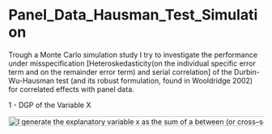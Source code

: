 # Panel_Data_Hausman_Test_Simulation
Trough a Monte Carlo simulation study I try to investigate the performance under misspecification [Heteroskedasticity(on the individual specific error term and on the remainder error term) and serial correlation] of the Durbin-Wu-Hausman test (and its robust formulation, found in Wooldridge 2002) for correlated effects with panel data.

1 - DGP of the Variable X

<img src="http://www.sciweavers.org/tex2img.php?eq=I%20generate%20the%20explanatory%20variable%20x%20as%20the%20sum%20of%20a%20between%20%28or%20cross%E2%80%93sectional%20or%20permanent%29%20component%20%20%5Cxi_i%20and%20a%20within%20%28or%20time%20series%20or%20time%20varying%29%20component%20%20%5Cxi_%7Bit%7D&bc=White&fc=Black&im=jpg&fs=12&ff=arev&edit=0" align="center" border="0" alt="I generate the explanatory variable x as the sum of a between (or cross–sectional or permanent) component  \xi_i and a within (or time series or time varying) component  \xi_{it}" width="1358" height="19" />






